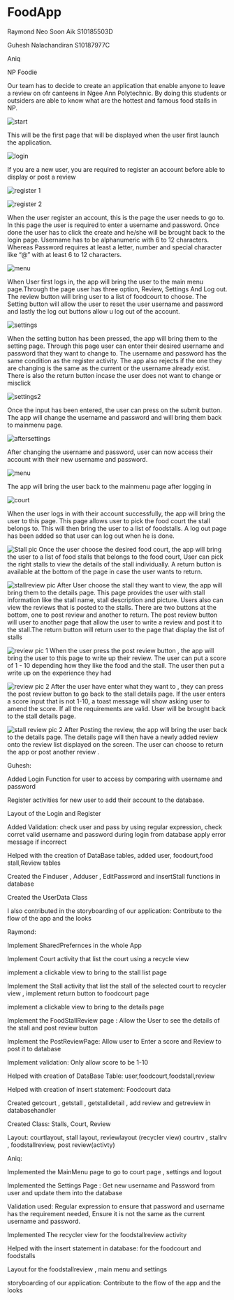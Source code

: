 # FoodApp

Raymond Neo Soon Aik S10185503D

Guhesh Nalachandiran S10187977C

Aniq

NP Foodie

Our team has to decide to create an application that enable anyone to leave a review on ofr canteens in Ngee Ann Polytechnic. By doing this students or outsiders are able to know what are the hottest and famous food stalls in NP.

![start](https://user-images.githubusercontent.com/52902576/62012937-f55e2080-b1be-11e9-95b4-af023ad49740.PNG)

This will be the first page that will be displayed when the user first launch the application.

![login](https://user-images.githubusercontent.com/52902576/62012938-f727e400-b1be-11e9-8e21-3ef5854bcf7c.PNG)

If you are a new user, you are required to register an account before able to display or post a review

![register 1](https://user-images.githubusercontent.com/52902576/62012939-fb540180-b1be-11e9-9e28-8ef4f0c2302b.PNG)

![register 2](https://user-images.githubusercontent.com/52902576/62012952-16bf0c80-b1bf-11e9-97cd-ddafacd8a281.PNG)

When the user register an account, this is the page the user needs to go to. In this page the user is required to enter a username and password. Once done the user has to click the create and he/she will be brought back to the login page. Username has to be alphanumeric with 6 to 12 characters. Whereas Password requires at least a letter, number and special character like “@”  with at least  6 to 12 characters.    

![menu](https://user-images.githubusercontent.com/52902576/62012676-fd689100-b1bb-11e9-86b4-eb7b6876f7c2.PNG)

When User first logs in, the app will bring the user to the main menu page.Through the page user has three option, Review, Settings And Log out. The review button will bring user to a list of foodcourt to choose. The Setting button will allow the user to reset the user username and password and lastly the log out buttons allow u log out of the account.

![settings](https://user-images.githubusercontent.com/52902576/62012679-02c5db80-b1bc-11e9-9c08-fe576f8eb957.PNG)

When the setting button has been pressed, the app will bring them to the setting page. Through this page user can enter their desired username and password that they want to change to. The username and password has the same condition as the register activity. The app also rejects if the one they are changing is the same as the current or the username already exist. There is also the return button incase the user does not want to change or misclick

![settings2](https://user-images.githubusercontent.com/52902576/62012681-05283580-b1bc-11e9-928f-ff1967407ad9.PNG)

Once the input has been entered, the user can press on the submit button. The app will change the username and password and will bring them back to mainmenu page.

![aftersettings](https://user-images.githubusercontent.com/52902576/62012678-00fc1800-b1bc-11e9-83cc-c144efdf988b.PNG)

After changing the username and password, user can now access their account with their new username and password.

![menu](https://user-images.githubusercontent.com/52902576/62012676-fd689100-b1bb-11e9-86b4-eb7b6876f7c2.PNG)

The app will bring the user back to the mainmenu page after logging in

![court](https://user-images.githubusercontent.com/52902576/62012955-19216680-b1bf-11e9-8267-819627599b93.PNG)

When the user logs in with their account successfully, the app will bring the user to this page. This page allows user to pick the food court the stall belongs to. This will then bring the user to a list of foodstalls. A log out page has been added so that user can log out when he is done.            

![Stall pic](https://user-images.githubusercontent.com/52902576/62009658-591f2400-b194-11e9-8121-c90285482462.PNG)
Once the user choose the desired food court, the app will bring the user to a list of food stalls that belongs to the food court, User can pick the right stalls to view the details of the stall individually. A return button is available at the bottom of the page in case the user wants to return.

![stallreview pic](https://user-images.githubusercontent.com/52902576/62009660-5de3d800-b194-11e9-82a5-3c51adc0746b.PNG)
After User choose the stall they want to view, the app will bring them to the details page. This page provides the user with stall information like the stall name, stall description and picture.
Users also can view the reviews that is posted to the stalls. There are two buttons at the bottom, one to post review and another to return. The post review button will user to another page that allow the user to write a review and post it to the stall.The return button will return user to the page that display the list of stalls

![review pic 1](https://user-images.githubusercontent.com/52902576/62009661-5fad9b80-b194-11e9-9663-200bea3ab934.PNG)
When the user press the post review button , the app will bring the user to this page to write up their review. The user can put a score of 1 - 10 depending how they like the food and the stall. The user then put a write up on the experience they had

![review pic 2](https://user-images.githubusercontent.com/52902576/62009662-620ff580-b194-11e9-9a85-baba353904a9.PNG)
After the user have enter what they want to , they can press the post review button to go back to the stall details page. If the user enters a score input that is not 1-10, a toast message will show asking user to amend the score. If all the requirements are valid. User will be brought back to the stall details page.

![stall review pic 2](https://user-images.githubusercontent.com/52902576/62009663-63d9b900-b194-11e9-838d-d3d641e7f6e0.PNG)
After Posting the review, the app will bring the user back to the details page. The details page will then have a newly added review onto the review list displayed on the screen. The user can choose to return the app or post another review .

Guhesh:

Added Login Function for user to access by comparing with username and password 

Register activities for new user to add their account to the database.

Layout of the Login and Register

Added Validation: check user and pass by using regular expression, check corret valid username and password during login from database
apply error message if incorrect

Helped with the creation of DataBase tables, added user, foodourt,food stall,Review tables

Created the Finduser , Adduser , EditPassword and insertStall functions in database

Created the UserData Class

I also contributed in the storyboarding of our application: Contribute to the flow of the app and the looks

Raymond: 

Implement SharedPrefernces in the whole App

Implement Court activity that list the court using a recycle view

implement a clickable view to bring to the stall list page

Implement the Stall activity that list the stall of the selected court to recycler view , implement return button to foodcourt page

implement a clickable view to bring to the details page

Implement the FoodStallReview page : Allow the User to see the details of the stall and post review button

Implement the PostReviewPage: Allow user to Enter a score and Review to post it to database

Implement validation: Only allow score to be 1-10 

Helped with creation of DataBase Table: user,foodcourt,foodstall,review

Helped with creation of insert statement: Foodcourt data

Created getcourt , getstall , getstalldetail , add review and getreview in databasehandler 

Created Class: Stalls, Court, Review

Layout: courtlayout, stall layout, reviewlayout (recycler view) courtrv , stallrv , foodstallreview, post review(activty)

Aniq:

Implemented the MainMenu page to go to court page , settings and logout

Implemented the Settings Page : Get new username and Password from user and update them into the database

Validation used: Regular expression to ensure that password and username has the requirement needed, Ensure it is not the same as the current username and password. 

Implemented The recycler view for the foodstallreview activity

Helped with the insert statement in database: for the foodcourt and foodstalls

Layout for the foodstallreview , main menu and settings

storyboarding of our application: Contribute to the flow of the app and the looks





